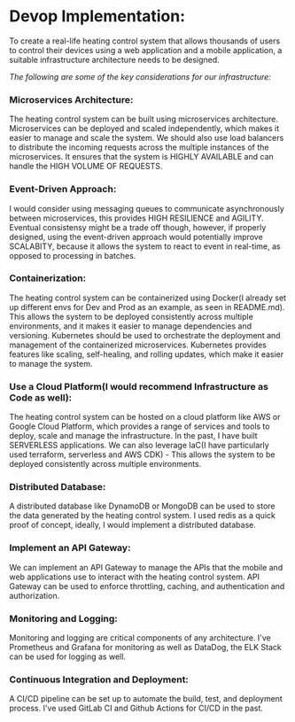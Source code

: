 # Devop Implementation:

To create a real-life heating control system that allows thousands of users to control their devices using a web application and a mobile application, a suitable infrastructure architecture needs to be designed.

*The following are some of the key considerations for our infrastructure:*

### Microservices Architecture:

The heating control system can be built using microservices architecture. Microservices can be deployed and scaled independently, which makes it easier to manage and scale the system.
We should also use load balancers to distribute the incoming requests across the multiple instances of the microservices. It ensures that the system is HIGHLY AVAILABLE and can handle the HIGH VOLUME OF REQUESTS.

### Event-Driven Approach:

I would consider using messaging queues to communicate asynchronously between microservices, this provides HIGH RESILIENCE and AGILITY.
Eventual consistensy might be a trade off though, however, if properly designed, using the event-driven approach would potentially improve SCALABITY, because it allows the system to react to event in real-time, as opposed to processing in batches.

### Containerization: 

The heating control system can be containerized using Docker(I already set up different envs for Dev and Prod as an example, as seen in README.md).
This allows the system to be deployed consistently across multiple environments, and it makes it easier to manage dependencies and versioning.
Kubernetes should be used to orchestrate the deployment and management of the containerized microservices. Kubernetes provides features like scaling, self-healing, and rolling updates, which make it easier to manage the system.

### Use a Cloud Platform(I would recommend Infrastructure as Code as well):

The heating control system can be hosted on a cloud platform like AWS or Google Cloud Platform, which provides a range of services and tools to deploy, scale and manage the infrastructure. In the past, I have built SERVERLESS applications. We can also leverage IaC(I have particularly used terraform, serverless and AWS CDK) - This allows the system to be deployed consistently across multiple environments.

### Distributed Database:

A distributed database like DynamoDB or MongoDB can be used to store the data generated by the heating control system. I used redis as a quick proof of concept, ideally, I would implement a distributed database.

### Implement an API Gateway:

We can implement an API Gateway to manage the APIs that the mobile and web applications use to interact with the heating control system. API Gateway can be used to enforce throttling, caching, and authentication and authorization.


### Monitoring and Logging:

Monitoring and logging are critical components of any architecture. I've Prometheus and Grafana for monitoring as well as DataDog, the ELK Stack can be used for logging as well.

### Continuous Integration and Deployment:

A CI/CD pipeline can be set up to automate the build, test, and deployment process. I've used GitLab CI and Github Actions for CI/CD in the past.
